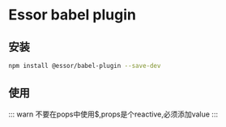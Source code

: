 # Essor babel plugin

## 安装

```bash
npm install @essor/babel-plugin --save-dev
```

## 使用


::: warn
不要在pops中使用$,props是个reactive,必须添加value
:::
